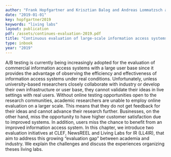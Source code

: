 ```yaml
---
author: "Frank Hopfgartner and Krisztian Balog and Andreas Lommatzsch and Liadh Kelly and Benjamin Kille and Anne Schuth and Martha Larson"
date: "2019-01-01"
key: hopfgartner2019
keywords: "living labs"
layout: publication
pdf: /assets/continues-evaluation-2019.pdf
title: "Continuous evaluation of large-scale information access systems: a case for living labs"
type: inbook
year: "2019"
---
```


A/B testing is currently being increasingly adopted for the evaluation of commercial information access systems with a
large user base since it provides the advantage of observing the efficiency and effectiveness of information access
systems under real conditions. Unfortunately, unless university-based researchers closely collaborate with industry or
develop their own infrastructure or user base, they cannot validate their ideas in live settings with real users.
Without online testing opportunities open to the research communities, academic researchers are unable to employ online
evaluation on a larger scale. This means that they do not get feedback for their ideas and cannot advance their research
further. Businesses, on the other hand, miss the opportunity to have higher customer satisfaction due to improved
systems. In addition, users miss the chance to benefit from an improved information access system. In this chapter, we
introduce two evaluation initiatives at CLEF, NewsREEL and Living Labs for IR (LL4IR), that aim to address this growing
“evaluation gap” between academia and industry. We explain the challenges and discuss the experiences organizing theses
living labs.

